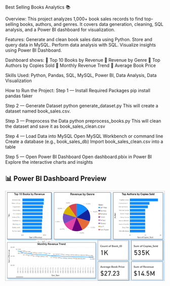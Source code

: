 Best Selling Books Analytics 📚

Overview:
This project analyzes 1,000+ book sales records to find top-selling books, authors, and genres. It covers data generation, cleaning, SQL analysis, and a Power BI dashboard for visualization.

Features:
Generate and clean book sales data using Python.
Store and query data in MySQL.
Perform data analysis with SQL.
Visualize insights using Power BI Dashboard.

Dashboard shows:
📌 Top 10 Books by Revenue
📌 Revenue by Genre
📌 Top Authors by Copies Sold
📌 Monthly Revenue Trend
📌 Average Book Price

Skills Used:
Python, Pandas, SQL, MySQL, Power BI, Data Analysis, Data Visualization

How to Run the Project:
Step 1 — Install Required Packages
pip install pandas faker 

Step 2 — Generate Dataset
python generate_dataset.py
This will create a dataset named book_sales.csv.

Step 3 — Preprocess the Data
python preprocess_books.py
This will clean the dataset and save it as book_sales_clean.csv

Step 4 — Load Data into MySQL
Open MySQL Workbench or command line
Create a database (e.g., book_sales_db)
Import book_sales_clean.csv into a table

Step 5 — Open Power BI Dashboard
Open dashboard.pbix in Power BI
Explore the interactive charts and insights

## 📊 Power BI Dashboard Preview

[![Power BI Dashboard](dashboard_screenshot.png)](https://github.com/Suhani6167/Best_Selling_Books_Analytics/blob/main/dashboard_screenshot.png)

